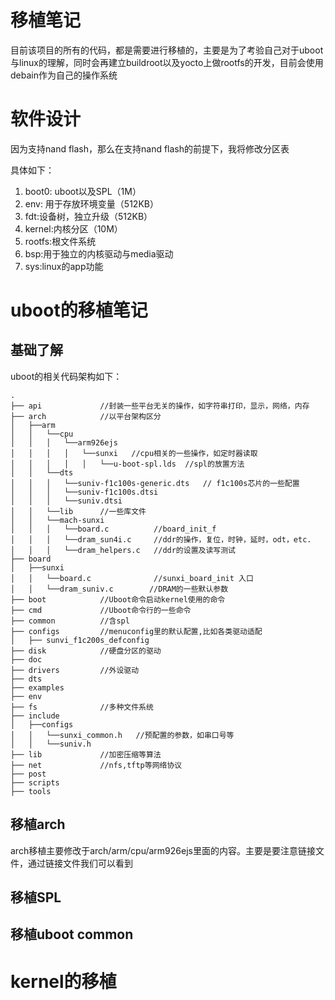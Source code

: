# 移植笔记
目前该项目的所有的代码，都是需要进行移植的，主要是为了考验自己对于uboot与linux的理解，同时会再建立buildroot以及yocto上做rootfs的开发，目前会使用debain作为自己的操作系统

# 软件设计

因为支持nand flash，那么在支持nand flash的前提下，我将修改分区表

具体如下：
1. boot0: uboot以及SPL（1M）
2. env: 用于存放环境变量（512KB）
3. fdt:设备树，独立升级（512KB）
4. kernel:内核分区（10M）
5. rootfs:根文件系统 
6. bsp:用于独立的内核驱动与media驱动
7. sys:linux的app功能

# uboot的移植笔记

## 基础了解
uboot的相关代码架构如下：
```
.
├── api             //封装一些平台无关的操作，如字符串打印，显示，网络，内存
├── arch            //以平台架构区分
│   ├──arm
│   │   └──cpu
│   │   │   └──arm926ejs
│   │   │   │   └──sunxi   //cpu相关的一些操作，如定时器读取
│   │   │   │   │   └──u-boot-spl.lds  //spl的放置方法
│   │   └──dts
│   │   │   └──suniv-f1c100s-generic.dts   // f1c100s芯片的一些配置
│   │   │   └──suniv-f1c100s.dtsi
│   │   │   └──suniv.dtsi
│   │   └──lib      //一些库文件
│   │   └──mach-sunxi
│   │   │   └──board.c          //board_init_f
│   │   │   └──dram_sun4i.c     //ddr的操作，复位，时钟，延时，odt，etc.
│   │   │   └──dram_helpers.c   //ddr的设置及读写测试
├── board
│   ├──sunxi
│   │   └──board.c              //sunxi_board_init 入口
│   │   └──dram_suniv.c        //DRAM的一些默认参数
├── boot            //Uboot命令启动kernel使用的命令
├── cmd             //Uboot命令行的一些命令
├── common          //含spl
├── configs         //menuconfig里的默认配置,比如各类驱动适配
│   ├── sunvi_f1c200s_defconfig
├── disk            //硬盘分区的驱动
├── doc
├── drivers         //外设驱动
├── dts
├── examples
├── env
├── fs              //多种文件系统
├── include
│   ├──configs
│   │   └──sunxi_common.h   //预配置的参数，如串口号等
│   │   └──suniv.h
├── lib             //加密压缩等算法
├── net             //nfs,tftp等网络协议
├── post
├── scripts 
├── tools
```
## 移植arch
arch移植主要修改于arch/arm/cpu/arm926ejs里面的内容。主要是要注意链接文件，通过链接文件我们可以看到


## 移植SPL

## 移植uboot common

# kernel的移植